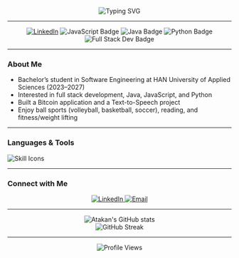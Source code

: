 <!-- Profile README - Atakan Ozkan -->
<p align="center">
  <img src="https://readme-typing-svg.demolab.com?font=Fira+Code&pause=1000&color=8A2BE2&center=true&vCenter=true&multiline=true&width=435&lines=Software+Engineer;Bitcoin+%26+TTS+App+Builder;Ball+Sports+Fan+%7C+Fitness+Enthusiast" alt="Typing SVG" />
</p>

---

<p align="center">
  <a href="https://www.linkedin.com/in/atakan-ozkan-186550357/"><img src="https://img.shields.io/badge/LinkedIn-Atakan%20Ozkan-blue?logo=linkedin" alt="LinkedIn"></a>
  <img src="https://img.shields.io/badge/JavaScript-F7DF1E?logo=javascript&logoColor=black&style=for-the-badge" alt="JavaScript Badge"/>
  <img src="https://img.shields.io/badge/Java-ED8B00?logo=java&logoColor=white&style=for-the-badge" alt="Java Badge"/>
  <img src="https://img.shields.io/badge/Python-3776AB?logo=python&logoColor=white&style=for-the-badge" alt="Python Badge"/>
  <img src="https://img.shields.io/badge/Full%20Stack%20Dev-323330?logo=web&logoColor=white&style=for-the-badge" alt="Full Stack Dev Badge"/>
</p>

---

### About Me

- Bachelor’s student in Software Engineering at HAN University of Applied Sciences (2023–2027)
- Interested in full stack development, Java, JavaScript, and Python
- Built a Bitcoin application and a Text-to-Speech project
- Enjoy ball sports (volleyball, basketball, soccer), reading, and fitness/weight lifting

---

### Languages & Tools

<p align="left">
  <img src="https://skillicons.dev/icons?i=js,java,python,html,css,git,react" alt="Skill Icons"/>
</p>

---

### Connect with Me

<p align="center">
  <a href="https://www.linkedin.com/in/atakan-ozkan-186550357/">
    <img src="https://img.shields.io/badge/LinkedIn-blue?style=for-the-badge&logo=linkedin" alt="LinkedIn"/>
  </a>
  <a href="mailto:mma.ozkan@student.han.nl">
    <img src="https://img.shields.io/badge/Email-D14836?style=for-the-badge&logo=gmail&logoColor=white" alt="Email"/>
  </a>
</p>

---

<div align="center">
  <img src="https://github-readme-stats.vercel.app/api?username=Atatuber&show_icons=true&theme=radical" alt="Atakan's GitHub stats"/>
  <br>
  <img src="https://github-readme-streak-stats.herokuapp.com/?user=Atatuber&theme=radical" alt="GitHub Streak"/>
</div>

---

<p align="center">
  <img src="https://komarev.com/ghpvc/?username=Atatuber&style=flat-square&color=blue" alt="Profile Views"/>
</p>
